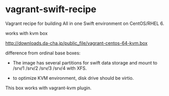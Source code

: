 vagrant-swift-recipe
====================

Vagrant recipe for building All in one Swift environment on CentOS/RHEL 6.

works with kvm box

 http://downloads.da-cha.jp/public_file/vagrant-centos-64-kvm.box

difference from ordinal base boxes:
- The image has several partitions for swift data storage
and mount to /srv/1 /srv/2 /srv/3 /srv/4 with XFS.

- to optimize KVM environment, disk drive should be virtio.

This box works with vagrant-kvm plugin.
